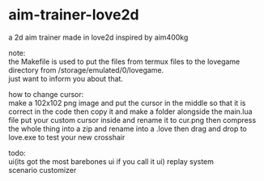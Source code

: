 # aim-trainer-love2d

a 2d aim trainer made in love2d inspired by aim400kg

note:  
    the Makefile is used to put the files from termux files to the lovegame directory from /storage/emulated/0/lovegame.  
just want to inform you about that.  

how to change cursor:  
    make a 102x102 png image and put the cursor in the middle so that it is correct in the code then copy it and make a folder alongside the main.lua file put your custom cursor inside and rename it to cur.png then compress the whole thing into a zip and rename into a .love then drag and drop to love.exe to test your new crosshair  

todo:  
    ui(its got the most barebones ui if you call it ui) 
    replay system  
    scenario customizer  

